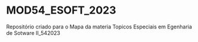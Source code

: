 # MOD54_ESOFT_2023
Repositório criado para o Mapa da materia Topicos Especiais em Egenharia de Sotware II_542023
